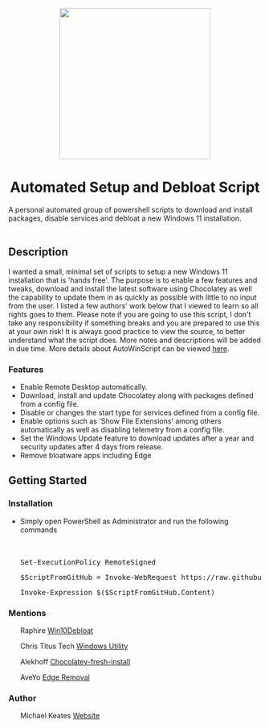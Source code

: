 <p align="center">
  <img src="https://repository-images.githubusercontent.com/669297706/38e5a0ec-8178-4f72-8f71-60a4a0cebe5e" width="300px" height="300px"/>
</p>
<h1 align="center">Automated Setup and Debloat Script</h1>

A personal automated group of powershell scripts to download and install packages, disable services and debloat a new Windows 11 installation.
<br></br>
<h2 align="left">Description</h2>

I wanted a small, minimal set of scripts to setup a new Windows 11 installation that is 'hands free'. The purpose is to enable a few features and tweaks, download and install the latest software using Chocolatey as well the capability to update them in as quickly as possible with little to no input from the user. I listed a few authors' work below that I viewed to learn so all rights goes to them. Please note if you are going to use this script, I don't take any responsibility if something breaks and you are prepared to use this at your own risk! It is always good practice to view the source, to better understand what the script does. More notes and descriptions will be added in due time. More details about AutoWinScript can be viewed <a href="https://www.michaelkeates.co.uk/posts/winautoscripts">here</a>.

<h3 align="left">Features</h3>
<ul>
<li>Enable Remote Desktop automatically.</li>
<li>Download, install and update Chocolatey along with packages defined from a config file.</li>
<li>Disable or changes the start type for services defined from a config file.</li>
<li>Enable options such as 'Show File Extensions' among others automatically as well as disabling telemetry from a config file.</li>
<li>Set the Windows Update feature to download updates after a year and security updates after 4 days from release.</li>
<li>Remove bloatware apps including Edge</li>
</ul>
<h2 align="left">Getting Started</h2>
<h3 align="left">Installation</h3>
<ul>
<li>Simply open PowerShell as Administrator and run the following commands</li>
<br></br>
<pre class="gitcode">Set-ExecutionPolicy RemoteSigned</pre>
<pre class="gitcode">$ScriptFromGitHub = Invoke-WebRequest https://raw.githubusercontent.com/michaelkeates/AutoWinScripts/main/run.ps1</pre>
<pre class="gitcode">Invoke-Expression $($ScriptFromGitHub.Content)</pre>
</ul>

<h3 align="left">Mentions</h3>
<ul>
Raphire <a href="https://github.com/Raphire/Win10Debloat/tree/master">Win10Debloat</a>
</ul>
<ul>
Chris Titus Tech <a href="https://github.com/ChrisTitusTech/winutil">Windows Utility</a>
</ul>
<ul>
Alekhoff <a href="https://github.com/Alekhoff/chocolatey-fresh-install">Chocolatey-fresh-install</a>
</ul>
<ul>
AveYo <a href="https://gist.github.com/ishad0w/3b79bf829e9725aa102b2e8446bb5ef8">Edge Removal</a>
</ul>

<h3 align="left">Author</h3>
<ul>
Michael Keates <a href="https://www.michaelkeates.co.uk">Website</a>
</ul>
